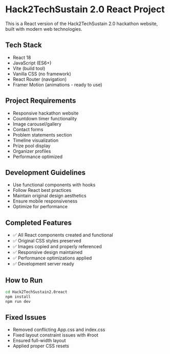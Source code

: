 <!-- Use this file to provide workspace-specific custom instructions to Copilot. For more details, visit https://code.visualstudio.com/docs/copilot/copilot-customization#_use-a-githubcopilotinstructionsmd-file -->

# Hack2TechSustain 2.0 React Project

This is a React version of the Hack2TechSustain 2.0 hackathon website, built with modern web technologies.

## Tech Stack
- React 18
- JavaScript (ES6+)
- Vite (build tool)
- Vanilla CSS (no framework)
- React Router (navigation)
- Framer Motion (animations - ready to use)

## Project Requirements
- Responsive hackathon website
- Countdown timer functionality
- Image carousel/gallery
- Contact forms
- Problem statements section
- Timeline visualization
- Prize pool display
- Organizer profiles
- Performance optimized

## Development Guidelines
- Use functional components with hooks
- Follow React best practices
- Maintain original design aesthetics
- Ensure mobile responsiveness
- Optimize for performance

## Completed Features
- ✅ All React components created and functional
- ✅ Original CSS styles preserved
- ✅ Images copied and properly referenced
- ✅ Responsive design maintained
- ✅ Performance optimizations applied
- ✅ Development server ready

## How to Run
```bash
cd Hack2TechSustain2.0react
npm install
npm run dev
```

## Fixed Issues
- Removed conflicting App.css and index.css
- Fixed layout constraint issues with #root
- Ensured full-width layout
- Applied proper CSS resets